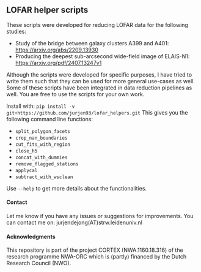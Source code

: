 ## LOFAR helper scripts

These scripts were developed for reducing LOFAR data for the following studies:
- Study of the bridge between galaxy clusters A399 and A401: https://arxiv.org/abs/2209.13930
- Producing the deepest sub-arcsecond wide-field image of ELAIS-N1: https://arxiv.org/pdf/2407.13247v1

Although the scripts were developed for specific purposes, 
I have tried to write them such that they can be used for more general use-cases as well.
Some of these scripts have been integrated in data reduction pipelines as well.
You are free to use the scripts for your own work.

Install with: ```pip install -v git+https://github.com/jurjen93/lofar_helpers.git```
This gives you the following command line functions:
- ```split_polygon_facets```
- ```crop_nan_boundaries```
- ```cut_fits_with_region```
- ```close_h5```
- ```concat_with_dummies```
- ```remove_flagged_stations```
- `applycal`
- `subtract_with_wsclean`

Use ```--help``` to get more details about the functionalities.

#### Contact
Let me know if you have any issues or suggestions for improvements.
You can contact me on: jurjendejong(AT)strw.leidenuniv.nl


#### Acknowledgments
This repository is part of the project CORTEX (NWA.1160.18.316) of the research programme NWA-ORC which is (partly) financed by the Dutch Research Council (NWO). 
